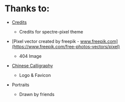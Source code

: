 Thanks to:
==========

- [Credits](//github.com/st-wong/hugo-spectre-pixel-theme/blob/master/CREDITS.md)
  * Credits for spectre-pixel theme

- [Pixel vector created by freepik - www.freepik.com](https://www.freepik.com/free-photos-vectors/pixel)
  * 404 Image

- [Chinese Calligraphy](https://chinese.gratis/tools/chinesecalligraphy/)
  * Logo & Favicon

- Portraits
  * Drawn by friends
